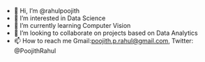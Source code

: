 - 👋 Hi, I’m @rahulpoojith
- 👀 I’m interested in Data Science
- 🌱 I’m currently learning Computer Vision
- 💞️ I’m looking to collaborate on projects based on Data Analytics
- 📫 How to reach me Gmail:poojith.p.rahul@gmail.com, Twitter: @PoojithRahul

<!---
rahulpoojith/rahulpoojith is a ✨ special ✨ repository because its `README.md` (this file) appears on your GitHub profile.
You can click the Preview link to take a look at your changes.
--->
